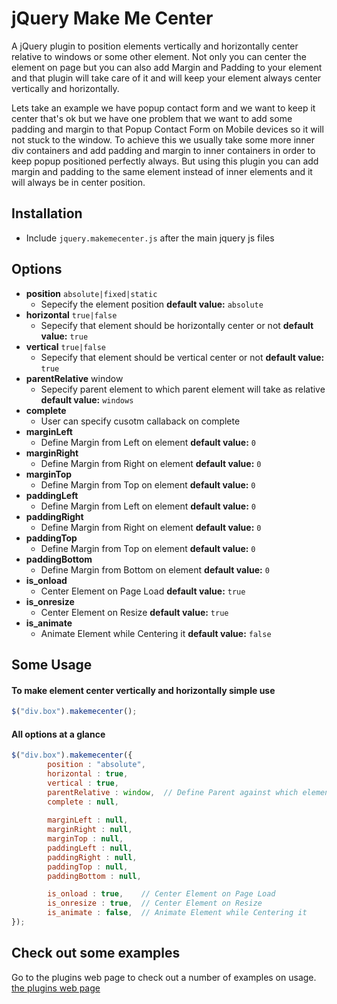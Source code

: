 # jQuery Make Me Center
A jQuery plugin to position elements vertically and horizontally center relative to windows or some other element. Not only you can center the element on page but you can also add Margin and Padding to your element and that plugin will take care of it and will keep your element always center vertically and horizontally.

Lets take an example we have popup contact form and we want to keep it center that's ok but we have one problem that we want to add some padding and margin to that Popup Contact Form on Mobile devices so it will not stuck to the window. To achieve this we usually take some more inner div containers and add padding and margin to inner containers in order to keep popup positioned perfectly always. But using this plugin you can add margin and padding to the same element instead of inner elements and it will always be in center position.

## Installation
- Include `jquery.makemecenter.js` after the main jquery js files

## Options
* **position**  `absolute|fixed|static`   
	* Sepecify the element position **default value:** `absolute`
* **horizontal**  `true|false`
	* Sepecify that element should be horizontally center or not **default value:** `true`
* **vertical**  `true|false`   
	* Sepecify that element should be vertical center or not **default value:** `true`
* **parentRelative** window 
	* Sepecify parent element to which parent element will take as relative **default value:** `windows`
* **complete** 
	* User can specify cusotm callaback on complete 
* **marginLeft**
	* Define Margin from Left on element **default value:** `0`
* **marginRight**
	* Define Margin from Right on element **default value:** `0`
* **marginTop**
	* Define Margin from Top on element **default value:** `0`
* **paddingLeft**
	* Define Margin from Left on element **default value:** `0`
* **paddingRight**
	* Define Margin from Right on element **default value:** `0`
* **paddingTop**
	* Define Margin from Top on element **default value:** `0`
* **paddingBottom**
	* Define Margin from Bottom on element **default value:** `0`
* **is_onload**
	* Center Element on Page Load **default value:** `true`
* **is_onresize**
	* Center Element on Resize **default value:** `true`
* **is_animate**
	* Animate Element while Centering it **default value:** `false`


## Some Usage

#### To make element center vertically and horizontally simple use
```javascript
$("div.box").makemecenter();
```

#### All options at a glance
```javascript
$("div.box").makemecenter({
		position : "absolute",
		horizontal : true,
		vertical : true,
		parentRelative : window,  // Define Parent against which elements needs to be centered
		complete : null,
		
		marginLeft : null,
		marginRight : null,
		marginTop : null,
		paddingLeft : null,
		paddingRight : null,
		paddingTop : null,
		paddingBottom : null,

		is_onload : true,    // Center Element on Page Load
		is_onresize : true,  // Center Element on Resize
		is_animate : false,  // Animate Element while Centering it
});
```

## Check out some examples

Go to the plugins web page to check out a number of examples on usage.
[the plugins web page](http://tenbullstech.github.io/jquery-make-me-center)

